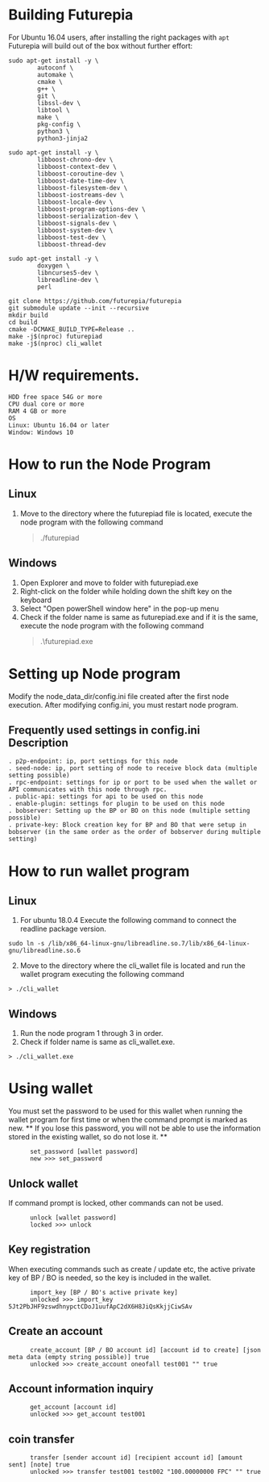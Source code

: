 # Building Futurepia
For Ubuntu 16.04 users, after installing the right packages with `apt` Futurepia
will build out of the box without further effort:

```
sudo apt-get install -y \  
        autoconf \  
        automake \  
        cmake \  
        g++ \  
        git \  
        libssl-dev \  
        libtool \  
        make \  
        pkg-config \  
        python3 \  
        python3-jinja2
```

```
sudo apt-get install -y \  
        libboost-chrono-dev \  
        libboost-context-dev \  
        libboost-coroutine-dev \  
        libboost-date-time-dev \  
        libboost-filesystem-dev \  
        libboost-iostreams-dev \  
        libboost-locale-dev \  
        libboost-program-options-dev \  
        libboost-serialization-dev \  
        libboost-signals-dev \  
        libboost-system-dev \  
        libboost-test-dev \  
        libboost-thread-dev  
```

```
sudo apt-get install -y \  
        doxygen \  
        libncurses5-dev \  
        libreadline-dev \  
        perl  
```

```
git clone https://github.com/futurepia/futurepia
git submodule update --init --recursive
mkdir build
cd build
cmake -DCMAKE_BUILD_TYPE=Release ..
make -j$(nproc) futurepiad
make -j$(nproc) cli_wallet
```

# H/W requirements.
```
HDD free space 54G or more
CPU dual core or more
RAM 4 GB or more
OS
Linux: Ubuntu 16.04 or later
Window: Windows 10
```

# How to run the Node Program
## Linux
1. Move to the directory where the futurepiad file is located, execute the node program with the following command
   > ./futurepiad
## Windows
1. Open Explorer and move to folder with futurepiad.exe
2. Right-click on the folder while holding down the shift key on the keyboard
3. Select "Open powerShell window here" in the pop-up menu
4. Check if the folder name is same as futurepiad.exe and if it is the same, execute the node program with the following command
   >.\futurepiad.exe

# Setting up Node program 
Modify the node_data_dir/config.ini file created after the first node execution.
After modifying config.ini, you must restart node program.

## Frequently used settings in config.ini Description
```
. p2p-endpoint: ip, port settings for this node
. seed-node: ip, port setting of node to receive block data (multiple setting possible)
. rpc-endpoint: settings for ip or port to be used when the wallet or API communicates with this node through rpc.
. public-api: settings for api to be used on this node
. enable-plugin: settings for plugin to be used on this node
. bobserver: Setting up the BP or BO on this node (multiple setting possible)
. private-key: Block creation key for BP and BO that were setup in bobserver (in the same order as the order of bobserver during multiple setting)
```

# How to run wallet program
## Linux
1. For ubuntu 18.0.4
Execute the following command to connect the readline package version.
```
sudo ln -s /lib/x86_64-linux-gnu/libreadline.so.7/lib/x86_64-linux-gnu/libreadline.so.6
```
2. Move to the directory where the cli_wallet file is located and run the wallet program executing the following command
```
> ./cli_wallet
```
## Windows
1. Run the node program 1 through 3 in order.
2. Check if folder name is same as cli_wallet.exe.
```
> ./cli_wallet.exe
```

# Using wallet
You must set the password to be used for this wallet when running the wallet program for first time or when the command prompt is marked as new.
** If you lose this password, you will not be able to use the information stored in the existing wallet, so do not lose it. **

```
      set_password [wallet password]
      new >>> set_password
```

## Unlock wallet
If command prompt is locked, other commands can not be used.
     
```
      unlock [wallet password]  
      locked >>> unlock
```

## Key registration
When executing commands such as create / update etc, the active private key of BP / BO is needed, so the key is included in the wallet.

```
      import_key [BP / BO's active private key]
      unlocked >>> import_key 5Jt2PbJHF9zswdhnypctCDoJ1uufApC2dX6H8JiQsKkjjCiwSAv
```

## Create an account
```
      create_account [BP / BO account id] [account id to create] [json meta data (empty string possible)] true  
      unlocked >>> create_account oneofall test001 "" true
```  
## Account information inquiry
```
      get_account [account id]
      unlocked >>> get_account test001
```  

## coin transfer
```
      transfer [sender account id] [recipient account id] [amount sent] [note] true   
      unlocked >>> transfer test001 test002 "100.00000000 FPC" "" true
```

